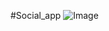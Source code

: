 #S o c i a l _ a p p 
![Image](https://github.com/user-attachments/assets/ecc7aa43-60fc-427e-b1c5-35ead1166aa6)
